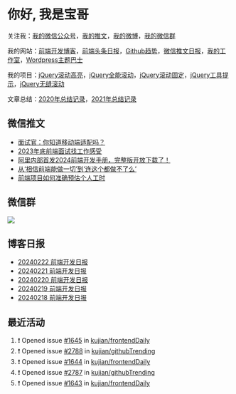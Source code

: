 
# 你好, 我是宝哥

关注我：[我的微信公众号](https://open.weixin.qq.com/qr/code?username=caibaojian_com)，[我的推文](https://weixin.qdkfweb.cn/)，[我的微博](https://weibo.com/kujian)，[我的微信群](https://qdkfweb.cn/go/weixinqun)

我的网站：[前端开发博客](https://qdkfweb.cn/)，[前端头条日报](https://toutiao.qdkfweb.cn/)，[Github趋势](https://github.qdkfweb.cn/)，[微信推文日报](https://weixin.qdkfweb.cn/)，[我的工作室](https://diy.qdkfweb.cn/)，[Wordpress主题巴士](https://wp.qdkfweb.cn/)

我的项目：[jQuery滚动高亮](https://github.com/kujian/scrollHighlight)，[jQuery全能滚动](https://github.com/kujian/power-slider)，[jQuery滚动固定](https://github.com/kujian/scrollfix)，[jQuery工具提示](https://github.com/kujian/tooltip)，[jQuery无缝滚动](http://github.com/kujian/scrollForever)

文章总结：[2020年总结记录](https://mp.weixin.qq.com/s/u0YW8BFWYLquVauhHrkSMQ)，[2021年总结记录](https://mp.weixin.qq.com/s/zMnxIpxMdDrIyuLxHRnSPw)


## 微信推文

<!-- BLOG-POST-LIST:START -->
- [面试官：你知道移动端适配吗？](https://weixin.qdkfweb.cn/40554.html)
- [2023年底前端面试找工作感受](https://weixin.qdkfweb.cn/40497.html)
- [阿里内部首发2024前端开发手册，完整版开放下载了！](https://weixin.qdkfweb.cn/40466.html)
- [从‘相信前端能做一切’到‘连这个都做不了么’](https://weixin.qdkfweb.cn/40349.html)
- [前端项目如何准确预估个人工时](https://weixin.qdkfweb.cn/40306.html)
<!-- BLOG-POST-LIST:END -->

## 微信群

![](https://qdkfweb.cn/d/uploads/2023/12/wechat.png?d=20240112)

## 博客日报

<!-- DAILY:START -->
- [20240222 前端开发日报](https://qdkfweb.cn/fe-daily-20240222.html)
- [20240221 前端开发日报](https://qdkfweb.cn/fe-daily-20240221.html)
- [20240220 前端开发日报](https://qdkfweb.cn/fe-daily-20240220.html)
- [20240219 前端开发日报](https://qdkfweb.cn/fe-daily-20240219.html)
- [20240218 前端开发日报](https://qdkfweb.cn/fe-daily-20240218.html)
<!-- DAILY:END -->


## 最近活动

<!--START_SECTION:activity-->
1. ❗ Opened issue [#1645](https://github.com/kujian/frontendDaily/issues/1645) in [kujian/frontendDaily](https://github.com/kujian/frontendDaily)
2. ❗ Opened issue [#2788](https://github.com/kujian/githubTrending/issues/2788) in [kujian/githubTrending](https://github.com/kujian/githubTrending)
3. ❗ Opened issue [#1644](https://github.com/kujian/frontendDaily/issues/1644) in [kujian/frontendDaily](https://github.com/kujian/frontendDaily)
4. ❗ Opened issue [#2787](https://github.com/kujian/githubTrending/issues/2787) in [kujian/githubTrending](https://github.com/kujian/githubTrending)
5. ❗ Opened issue [#1643](https://github.com/kujian/frontendDaily/issues/1643) in [kujian/frontendDaily](https://github.com/kujian/frontendDaily)
<!--END_SECTION:activity-->
